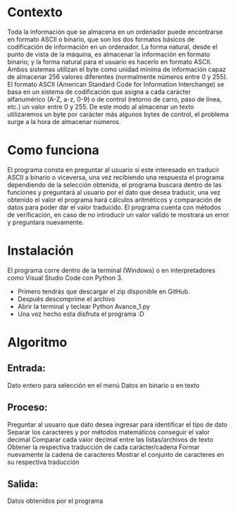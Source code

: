 # Contexto
Toda la información que se almacena en un ordenador puede encontrarse en formato ASCII o binario, que son los dos formatos básicos de codificación de información en un ordenador. La forma natural, desde el punto de vista de la máquina, es almacenar la información en formato binario; y la forma natural para el usuario es hacerlo en formato ASCII. Ambos sistemas utilizan el byte como unidad mínima de información capaz de almacenar 256 valores diferentes (normalmente números entre 0 y 255). El formato ASCII (American Standard Code for Information Interchange) se basa en un sistema de codificación que asigna a cada carácter alfanumérico (A-Z, a-z, 0-9) o de control (retorno de carro, paso de línea, etc.) un valor entre 0 y 255. De este modo al almacenar un texto utilizaremos un byte por carácter más algunos bytes de control, el problema surge a la hora de almacenar números.

# Como funciona
El programa consta en preguntar al usuario si este interesado en traducir ASCII a binario o viceversa, una vez recibiendo una respuesta el programa dependiendo de la selección obtenida, el programa buscara dentro de las funciones y preguntará al usuario por el dato que desea traducir, una vez obtenido el valor el programa hará cálculos aritméticos y comparación de datos para poder dar el valor traducido. El programa cuenta con métodos de verificación, en caso de no introducir un valor valido te mostrara un error y preguntara nuevamente.

# Instalación
El programa corre dentro de la terminal (Windows) o en interpretadores como Visual Studio Code con Python 3.
- Primero tendrás que descargar el zip disponible en GitHub.
- Después descomprime el archivo
- Abrir la terminal y teclear Python Avance_1.py
- Una vez hecho esta disfruta el programa :D

# Algoritmo
## Entrada:
Dato entero para selección en el menú
Datos en binario o en texto
## Proceso:
Preguntar al usuario que dato desea ingresar para identificar el tipo de dato
Separar los caracteres y por métodos matemáticos conseguir el valor decimal
Comparar cada valor decimal entre las listas/archivos de texto
Obtener la respectiva traducción de cada carácter/cadena
Formar nuevamente la cadena de caracteres
Mostrar el conjunto de caracteres en su respectiva traducción
## Salida:
Datos obtenidos por el programa

